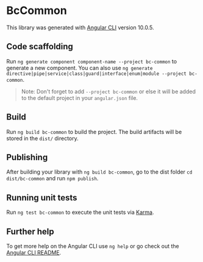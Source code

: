 # BcCommon

This library was generated with [Angular CLI](https://github.com/angular/angular-cli) version 10.0.5.

## Code scaffolding

Run `ng generate component component-name --project bc-common` to generate a new component. You can also use `ng generate directive|pipe|service|class|guard|interface|enum|module --project bc-common`.
> Note: Don't forget to add `--project bc-common` or else it will be added to the default project in your `angular.json` file. 

## Build

Run `ng build bc-common` to build the project. The build artifacts will be stored in the `dist/` directory.

## Publishing

After building your library with `ng build bc-common`, go to the dist folder `cd dist/bc-common` and run `npm publish`.

## Running unit tests

Run `ng test bc-common` to execute the unit tests via [Karma](https://karma-runner.github.io).

## Further help

To get more help on the Angular CLI use `ng help` or go check out the [Angular CLI README](https://github.com/angular/angular-cli/blob/master/README.md).
